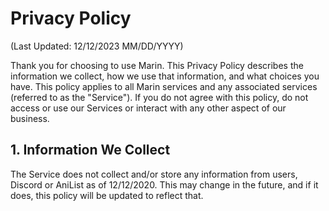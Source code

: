 # Privacy Policy

(Last Updated: 12/12/2023 MM/DD/YYYY)

Thank you for choosing to use Marin. This Privacy Policy describes the information we collect, how we use that information, and what choices you have. This policy applies to all Marin services and any associated services (referred to as the "Service"). If you do not agree with this policy, do not access or use our Services or interact with any other aspect of our business.

## 1. Information We Collect

The Service does not collect and/or store any information from users, Discord or AniList as of 12/12/2020. This may change in the future, and if it does, this policy will be updated to reflect that.